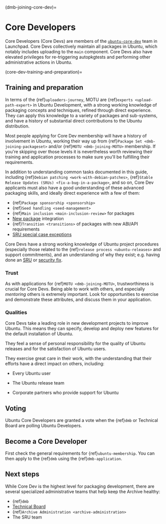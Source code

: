 (dmb-joining-core-dev)=
# Core Developers

Core Developers (Core Devs) are members of the [`ubuntu-core-dev`](https://launchpad.net/~ubuntu-core-dev) team in Launchpad.
Core Devs collectively maintain all packages in Ubuntu, which notably includes uploading to the `main` component.
Core Devs also have elevated privileges for re-triggering autopkgtests and performing other administrative actions in Ubuntu.


(core-dev-training-and-preparation)=
## Training and preparation

In terms of the {ref}`uploaders-journey`, MOTU are {ref}`experts <upload-path-expert>` in Ubuntu Development, with a strong working knowledge of packaging concepts and techniques, refined through direct experience. They can apply this knowledge to a variety of packages and sub-systems, and have a history of substantial direct contributions to the Ubuntu distribution.

Most people applying for Core Dev membership will have a history of involvement in Ubuntu, working their way up from {ref}`Package Set <dmb-joining-packageset>` and/or {ref}`MOTU <dmb-joining-MOTU>` membership.
If you're skipping over those levels it is nevertheless worth reviewing their training and application processes to make sure you'll be fulfilling their requirements.

In addition to understanding common tasks documented in this guide, including {ref}`Debian patching <work-with-debian-patches>`, {ref}`Stable Release Updates (SRUs) <fix-a-bug-in-a-package>`, and so on, Core Dev applicants must also have a good understanding of these advanced packaging skills, and ideally direct experience with a few of them:

* {ref}`Package sponsorship <sponsorship>`
* {ref}`Seed handling <seed-management>`
* {ref}`Main inclusion <main-inclusion-review>` for packages
* [New package](https://wiki.ubuntu.com/UbuntuDevelopment/NewPackages) integration
* {ref}`Transition <transitions>` of packages with new ABI/API requirements
* [SRU special case exceptions](https://documentation.ubuntu.com/sru/en/latest/reference/package-specific/)


Core Devs have a strong working knowledge of Ubuntu project procedures (especially those related to the {ref}`release process <ubuntu-releases>` and support commitments), and an understanding of why they exist; e.g. having done an [SRU](https://documentation.ubuntu.com/sru/en/latest/) or [security fix](https://wiki.ubuntu.com/SecurityTeam/UpdatePreparation).


### Trust

As with applications for {ref}`MOTU <dmb-joining-MOTU>`, trustworthiness is crucial for Core Devs.
Being able to work with others, and especially *mentoring* others is extremely important.
Look for opportunities to exercise and demonstrate these attributes, and discuss them in your application.


### Qualities

Core Devs take a leading role in new development projects to improve Ubuntu.
This means they can specify, develop and deploy new features for the default installation of Ubuntu.

They feel a sense of personal responsibility for the quality of Ubuntu releases and for the satisfaction of Ubuntu users.

They exercise great care in their work, with the understanding that their efforts have a direct impact on others, including:

* Every Ubuntu user

* The Ubuntu release team

* Corporate partners who provide support for Ubuntu


## Voting

Ubuntu Core Developers are granted a vote when the {ref}`dmb` or Technical Board are polling Ubuntu Developers.


## Become a Core Developer

First check the general requirements for {ref}`ubuntu-membership`.
You can then apply to the {ref}`dmb` using the {ref}`dmb-application`.


## Next steps

While Core Dev is the highest level for packaging development, there are several specialized administrative teams that help keep the Archive healthy:

* {ref}`dmb`
* [Technical Board](https://wiki.ubuntu.com/TechnicalBoard)
* {ref}`Archive Administration <archive-administration>`
* The SRU team

